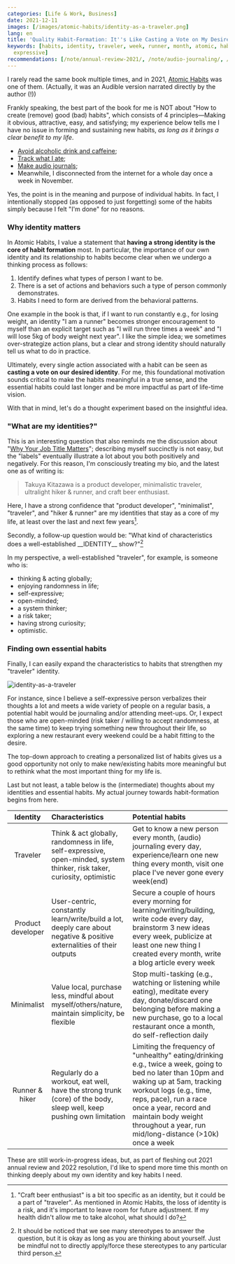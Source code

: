 ```yaml
---
categories: [Life & Work, Business]
date: 2021-12-11
images: [/images/atomic-habits/identity-as-a-traveler.png]
lang: en
title: 'Quality Habit-Formation: It''s Like Casting a Vote on My Desired Identity'
keywords: [habits, identity, traveler, week, runner, month, atomic, habit, taker,
  expressive]
recommendations: [/note/annual-review-2021/, /note/audio-journaling/, /note/sustainable-diets/]
---
```

 
I rarely read the same book multiple times, and in 2021, [Atomic Habits](https://jamesclear.com/atomic-habits) was one of them. (Actually, it was an Audible version narrated directly by the author (!))
 
Frankly speaking, the best part of the book for me is NOT about "How to create (remove) good (bad) habits", which consists of 4 principles&mdash;Making it obvious, attractive, easy, and satisfying; my experience below tells me I have no issue in forming and sustaining new habits, *as long as it brings a clear benefit to my life*.
 
- [Avoid alcoholic drink and caffeine](/note/unusual-drinking-and-eating-habits/);
- [Track what I ate](/note/sustainable-diets/);
- [Make audio journals](/note/audio-journaling/);
- Meanwhile, I disconnected from the internet for a whole day once a week in November.
 
Yes, the point is in the meaning and purpose of individual habits. In fact, I intentionally stopped (as opposed to just forgetting) some of the habits simply because I felt "I'm done" for no reasons.
 
### Why identity matters
 
In Atomic Habits, I value a statement that **having a strong identity is the core of habit formation** most. In particular, the importance of our own identity and its relationship to habits become clear when we undergo a thinking process as follows:
 
1. Identify defines what types of person I want to be.
2. There is a set of actions and behaviors such a type of person commonly demonstrates.
3. Habits I need to form are derived from the behavioral patterns.
 
One example in the book is that, if I want to run constantly e.g., for losing weight, an identity "I am a runner" becomes stronger encouragement to myself than an explicit target such as "I will run three times a week" and "I will lose 5kg of body weight next year". I like the simple idea; we sometimes over-strategize action plans, but a clear and strong identity should naturally tell us what to do in practice.
 
Ultimately, every single action associated with a habit can be seen as **casting a vote on our desired identity**. For me, this foundational motivation sounds critical to make the habits meaningful in a true sense, and the essential habits could last longer and be more impactful as part of life-time vision.

With that in mind, let's do a thought experiment based on the insightful idea.
 
### "What are my identities?"
 
This is an interesting question that also reminds me the discussion about "[Why Your Job Title Matters](/note/why-job-title-matters/)"; describing myself succinctly is not easy, but the "labels" eventually illustrate a lot about you both positively and negatively. For this reason, I'm consciously treating my bio, and the latest one as of writing is:
 
> Takuya Kitazawa is a product developer, minimalistic traveler, ultralight hiker & runner, and craft beer enthusiast.
 
Here, I have a strong confidence that "product developer", "minimalist", "traveler", and "hiker & runner" are my identities that stay as a core of my life, at least over the last and next few years[^1].
 
Secondly, a follow-up question would be: "What kind of characteristics does a well-established \_\_IDENTITY\_\_ show?"[^2]
 
In my perspective, a well-established "traveler", for example, is someone who is:
 
- thinking & acting globally;
- enjoying randomness in life;
- self-expressive;
- open-minded;
- a system thinker;
- a risk taker;
- having strong curiosity;
- optimistic.
 
### Finding own essential habits
 
Finally, I can easily expand the characteristics to habits that strengthen my "traveler" identity.
 
![identity-as-a-traveler](/images/atomic-habits/identity-as-a-traveler.png)
 
For instance, since I believe a self-expressive person verbalizes their thoughts a lot and meets a wide variety of people on a regular basis, a potential habit would be journaling and/or attending meet-ups. Or, I expect those who are open-minded (risk taker / willing to accept randomness, at the same time) to keep trying something new throughout their life, so exploring a new restaurant every weekend could be a habit fitting to the desire.
 
The top-down approach to creating a personalized list of habits gives us a good opportunity not only to make new/existing habits more meaningful but to rethink what the most important thing for my life is.
 
Last but not least, a table below is the (intermediate) thoughts about my identities and essential habits. My actual journey towards habit-formation begins from here.
 
|Identity|Characteristics|Potential habits|
|:---:|:---|:---|
|Traveler|Think & act globally, randomness in life, self-expressive, open-minded, system thinker, risk taker, curiosity, optimistic|Get to know a new person every month, (audio) journaling every day, experience/learn one new thing every month, visit one place I've never gone every week(end)|
|Product developer|User-centric, constantly learn/write/build a lot, deeply care about negative & positive externalities of their outputs|Secure a couple of hours every morning for learning/writing/building, write code every day, brainstorm 3 new ideas every week, publicize at least one new thing I created every month, write a blog article every week|
|Minimalist|Value local, purchase less, mindful about myself/others/nature, maintain simplicity, be flexible|Stop multi-tasking (e.g., watching or listening while eating), meditate every day, donate/discard one belonging before making a new purchase, go to a local restaurant once a month, do self-reflection daily|
|Runner & hiker|Regularly do a workout, eat well, have the strong trunk (core) of the body, sleep well, keep pushing own limitation|Limiting the frequency of "unhealthy" eating/drinking e.g., twice a week, going to bed no later than 10pm and waking up at 5am, tracking workout logs (e.g., time, reps, pace), run a race once a year, record and maintain body weight throughout a year, run mid/long-distance (>10k) once a week|
 
These are still work-in-progress ideas, but, as part of fleshing out 2021 annual review and 2022 resolution, I'd like to spend more time this month on thinking deeply about my own identity and key habits I need.
 
[^1]: "Craft beer enthusiast" is a bit too specific as an identity, but it could be a part of "traveler". As mentioned in Atomic Habits, the loss of identity is a risk, and it's important to leave room for future adjustment. If my health didn't allow me to take alcohol, what should I do?

[^2]: It should be noticed that we see many stereotypes to answer the question, but it is okay as long as you are thinking about yourself. Just be mindful not to directly apply/force these stereotypes to any particular third person.